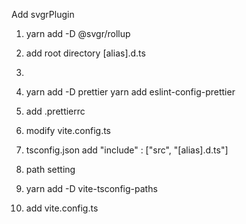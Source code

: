 Add svgrPlugin

1. yarn add -D @svgr/rollup
2. add root directory [alias].d.ts
3. 
4. yarn add -D prettier
   yarn add eslint-config-prettier
5. add .prettierrc
  
6. modify vite.config.ts 
7. tsconfig.json add "include" : ["src", "[alias].d.ts"]

8. path setting
9. yarn add -D vite-tsconfig-paths
10. add vite.config.ts
